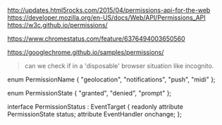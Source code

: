 http://updates.html5rocks.com/2015/04/permissions-api-for-the-web
https://developer.mozilla.org/en-US/docs/Web/API/Permissions_API
https://w3c.github.io/permissions/

https://www.chromestatus.com/feature/6376494003650560

https://googlechrome.github.io/samples/permissions/

> can we check if in a 'disposable' browser situation like incognito.

enum PermissionName {
    "geolocation",
    "notifications",
    "push",
    "midi"
};

enum PermissionState {
    "granted",
    "denied",
    "prompt"
};

interface PermissionStatus : EventTarget {
    readonly    attribute PermissionState status;
                attribute EventHandler    onchange;
};
